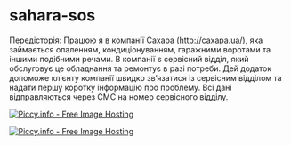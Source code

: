 # sahara-sos
Передісторія: Працюю я в компанії Сахара (http://caxapa.ua/), яка займається опаленням, кондиціонуванням, гаражними воротами та іншими подібними речами. В компанії є сервісний відділ, який обслуговує це обладнання та ремонтує в разі потреби. 
Дей додаток допоможе клієнту компанії швидко зв’язатися із сервісним відділом та надати першу коротку інформацію про проблему. Всі дані відправляються через СМС на номер сервісного відділу.

<a href="http://piccy.info/view3/9610269/6632a732e1b034784e1483726035b640/1200/" target="_blank"><img src="http://i.piccy.info/i9/57bae9fed34942299f0044db1ff87ce7/1459193848/83806/456596/1_800.jpg" alt="Piccy.info - Free Image Hosting" border="0" /></a><a href="http://i.piccy.info/a3c/2016-03-28-19-37/i9-9610269/800x450-r" target="_blank"><img src="http://i.piccy.info/a3/2016-03-28-19-37/i9-9610269/800x450-r/i.gif" alt="" border="0" /></a>

<a href="http://piccy.info/view3/9610272/db7133602bf31819d14eb0626fec7107/" target="_blank"><img src="http://i.piccy.info/i9/d29b5496ed9b9fb2f12b543ee0552aef/1459193867/26861/456596/2_500.jpg" alt="Piccy.info - Free Image Hosting" border="0" /></a><a href="http://i.piccy.info/a3c/2016-03-28-19-37/i9-9610272/500x281-r" target="_blank"><img src="http://i.piccy.info/a3/2016-03-28-19-37/i9-9610272/500x281-r/i.gif" alt="" border="0" /></a>
